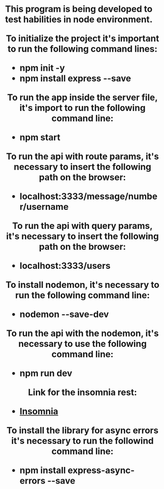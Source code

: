 <h1 align="center> API Node Test</h1>

<p align="center">This program is being developed to test habilities in node environment.</p>

<p align="center">To initialize the project it's important to run the following command lines:</p>

<ul>
  <li>npm init -y</li>
  <li>npm install express --save</li>
</ul>

<p align="center">To run the app inside the server file, it's import to run the following command line:</p>

<ul>
  <li>npm start</li>
</ul>

<p align="center">To run the api with route params, it's necessary to insert the following path on the browser:</p>

<ul>
  <li>localhost:3333/message/number/username</li>
</ul>

<p align="center">To run the api with query params, it's necessary to insert the following path on the browser:</p>

<ul>
  <li>localhost:3333/users</li>
</ul>

<p align="center">To install nodemon, it's necessary to run the following command line:</p>

<ul>
  <li>nodemon --save-dev</li>
</ul>

<p align="center">To run the api with the nodemon, it's necessary to use the following command line:</p>


<ul>
  <li>npm run dev</li>
</ul>

<p align="center">Link for the insomnia rest:</p>

<ul>
<li>
  <a href="https://insomnia.rest/download">Insomnia</a>
</li>
</ul>

<p align="center">To install the library for async errors it's necessary to run the followind command line:</p>

<ul>
<li>
npm install express-async-errors --save
</li>
</ul>
